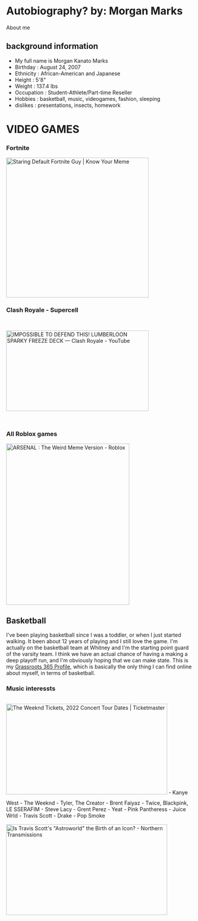 # Autobiography?                                                   by: Morgan Marks
About me
## **background information**
- My full name is Morgan Kanato Marks
- Birthday : August 24, 2007
- Ethnicity : African-American and Japanese
- Height : 5'8"
- Weight : 137.4 lbs
- Occupation : Student-Athlete/Part-time Reseller
- Hobbies : basketball, music, videogames, fashion, sleeping
- dislikes : presentations, insects, homework


# VIDEO GAMES
### Fortnite
<img src="https://i.kym-cdn.com/photos/images/newsfeed/001/857/749/d84.jpg" jsaction="load:XAeZkd;" jsname="HiaYvf" class="n3VNCb KAlRDb" alt="Staring Default Fortnite Guy | Know Your Meme" data-noaft="1" style="width: 383px; height: 375.22px; margin: 0px;">

### Clash Royale - Supercell
<img src="https://i.ytimg.com/vi/EeQ6agIY1wk/maxresdefault.jpg" jsaction="load:XAeZkd;" jsname="HiaYvf" class="n3VNCb KAlRDb" alt="IMPOSSIBLE TO DEFEND THIS! LUMBERLOON SPARKY FREEZE DECK — Clash Royale -  YouTube" data-noaft="1" style="width: 383px; height: 215.437px; margin: 28.3312px 0px;">

### All Roblox games
<img src="https://tr.rbxcdn.com/a89ecb22abbe79dad3a174ca70578555/768/432/Image/Png" jsaction="load:XAeZkd;" jsname="HiaYvf" class="n3VNCb KAlRDb" alt="ARSENAL : The Weird Meme Version - Roblox" data-noaft="1" style="width: 331px; height: 432px; margin: 0px;">

## Basketball
I've been playing basketball since I was a toddler, or when I just started walking. It been about 12 years of playing and I still love the game. I'm actually on the basketball team at Whitney and I'm the starting point guard of the varsity team. I think we have an actual chance of having a making a deep playoff run, and I'm obviously hoping that we can make state. This is my [Grassroots 365 Profile](https://grassroots365.com/player/morgan-marks/), which is basically the only thing I can find online about myself, in terms of basketball.



### Music interessts
<img src="https://s1.ticketm.net/dam/a/e2e/21b0b2b3-f2b6-4ad4-88a7-6d1546b3de2e_1627271_TABLET_LANDSCAPE_LARGE_16_9.jpg" jsaction="load:XAeZkd;" jsname="HiaYvf" class="n3VNCb KAlRDb" alt="The Weeknd Tickets, 2022 Concert Tour Dates | Ticketmaster" data-noaft="1" style="width: 433px; height: 243.562px; margin: 14.2687px 0px;">
- Kanye West
- The Weeknd 
- Tyler, The Creator
- Brent Faiyaz
- Twice, Blackpink, LE SSERAFIM
- Steve Lacy
- Grent Perez
- Yeat
- Pink Pantheress
- Juice Wrld
- Travis Scott
- Drake
- Pop Smoke

<img src="https://i.ytimg.com/vi/ykMHDKB0-1o/maxresdefault.jpg" jsaction="load:XAeZkd;" jsname="HiaYvf" class="n3VNCb KAlRDb" alt="Is Travis Scott's &quot;Astroworld&quot; the Birth of an Icon? - Northern  Transmissions" data-noaft="1" style="width: 433px; height: 243.562px; margin: 14.2687px 0px;">

